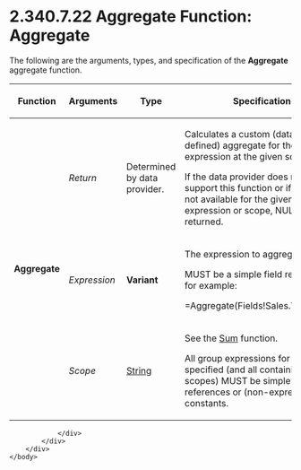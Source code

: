 <html dir="LTR" xmlns:mshelp="http://msdn.microsoft.com/mshelp" xmlns:ddue="http://ddue.schemas.microsoft.com/authoring/2003/5" xmlns:xlink="http://www.w3.org/1999/xlink" xmlns:tool="http://www.microsoft.com/tooltip">
    <head>
        <meta http-equiv="Content-Type" content="text/html; CHARSET=utf-8"></meta>
        <meta name="save" content="history"></meta>
        <title>2.340.7.22 Aggregate Function: Aggregate</title>
        <xml>
            <mshelp:toctitle title="2.340.7.22 Aggregate Function: Aggregate"></mshelp:toctitle>
            <mshelp:rltitle title="[MS-RDL]: Aggregate Function: Aggregate"></mshelp:rltitle>
            <mshelp:keyword index="A" term="d9eb9bd3-4fb9-4eb8-8abb-576ca9376e64"></mshelp:keyword>
            <mshelp:attr name="DCSext.ContentType" value="open specification"></mshelp:attr>
            <mshelp:attr name="AssetID" value="d9eb9bd3-4fb9-4eb8-8abb-576ca9376e64"></mshelp:attr>
            <mshelp:attr name="TopicType" value="kbRef"></mshelp:attr>
            <mshelp:attr name="DCSext.Title" value="[MS-RDL]: Aggregate Function: Aggregate" />
        </xml>
    </head>
    <body>
        <div id="header">
            <h1 class="heading">2.340.7.22 Aggregate Function: Aggregate</h1>
        </div>
        <div id="mainSection">
            <div id="mainBody">
                <div id="allHistory" class="saveHistory"></div>
                <div id="sectionSection0" class="section" name="collapseableSection">
                    

<p>The following are the arguments, types, and specification of
the <b>Aggregate</b> aggregate function.</p>

<table>
 <thead>
  <tr>
   <th>
   <p>Function</p>
   </th>
   <th>
   <p>Arguments</p>
   </th>
   <th>
   <p>Type</p>
   </th>
   <th>
   <p>Specification</p>
   </th>
  </tr>
 </thead>
 <tr>
  <td rowspan="3">
  <p><b>Aggregate</b></p>
  </td>
  <td>
  <p><i>Return</i></p>
  </td>
  <td>
  <p>Determined by data provider.</p>
  </td>
  <td>
  <p>Calculates a custom (data provider-defined) aggregate
  for the expression at the given scope. </p>
  <p>If the data provider does not support this function or
  if the data is not available for the given expression or scope, NULL is
  returned.</p>
  </td>
 </tr>
 <tr>
  <td>
  <p><i>Expression</i></p>
  </td>
  <td>
  <p><b>Variant</b></p>
  </td>
  <td>
  <p>The expression to aggregate.</p>
  <p>MUST be a simple field reference, for example:</p>
  <p>=Aggregate(Fields!Sales.Value,Year)</p>
  </td>
 </tr>
 <tr>
  <td>
  <p><i>Scope</i></p>
  </td>
  <td>
  <p><a href="1ed81ef3-a683-45e3-aaad-bd2bbe71bc3d.htm">String</a></p>
  </td>
  <td>
  <p>See the <a href="c00b6434-9f4a-434b-91b9-44eba2d2cdb5.htm">Sum</a> function.</p>
  <p>All group expressions for the <i>Scope</i> specified
  (and all containing group scopes) MUST be simple field references or
  (non-expression) constants.</p>
  </td>
 </tr>
</table>

<p> </p>


                </div>
            </div>
        </div>
    </body>
</html>
